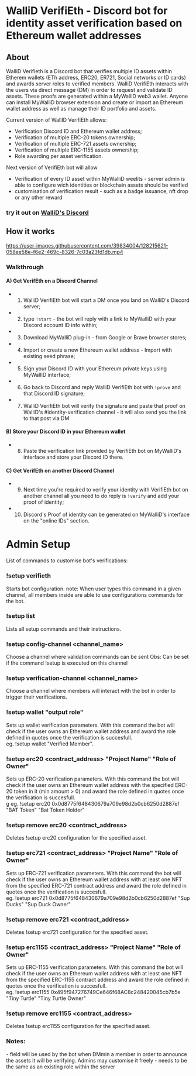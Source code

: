 <h1> WalliD VerifiEth - Discord bot for identity asset verification based on Ethereum wallet addresses</h1>

<h2>About</h2>

WalliD Verifieth is a Discord bot that verifies multiple ID assets within Etherem wallets (ETh address, ERC20, ER721, Social networks or ID cards) and awards server roles to verified members.
WalliD VerifiEth interacts with the users via direct message (DM) in order to request and validate ID assets.
These proofs are generated within a MyWalliD web3 wallet. Anyone can install MyWalliD browser extension and create or import an Ethereum wallet address as well as manage their ID portfolio and assets.

Current version of WallID VerifiEth allows:

- Verification Discord ID and Ethereum wallet address;
- Verification of multiple ERC-20 tokens ownership;
- Verification of multiple ERC-721 assets ownership;
- Verification of multiple ERC-1155 assets ownership;
- Role awarding per asset verification.

Next version of VerifiEth bot will allow
<ul>
  <li>Verification of every ID asset within MyWalliD weelits - server admin is able to configure wich identities or blockchain assets should be verified</li>
  <li>customisation of verification result - such as a badge issuance, nft drop or any other reward</li>
</ul>  
<h3> try it out on <a href="https://discord.gg/e9EfXeNeC9">WalliD's Discord</a></h3>

<h2>How it works</h2>
                        


https://user-images.githubusercontent.com/39834004/128215621-058ee58e-f6e2-469c-8326-7c03a23fd1db.mp4



<h3>Walkthrough</h3>
  
<h4><b>A) Get VerifEth on a Discord Channel</b> </h4> 

- 1. WalliD VerifiEth bot will start a DM once you land on WalliD's Discord server;
- 2. type `!start` - the bot will reply with a link to MyWalliD with your Discord account ID info within;
- 3. Download MyWalliD plug-in - from Google or Brave browser stores;
- 4. Import or create a new Ethereum wallet address - Import with existing seed phrase;
- 5. Sign your Discord ID with your Ethereum private keys using MyWallID interface;
- 6. Go back to Discord and reply WalliD VerifiEth bot with `!prove` and that Discord ID signature;
- 7. WalliD VerifiEth bot will verify the signature and paste that proof on WalliD's #identity-verification channel - it will also send you the link to that post via DM
  
<h4><b>B) Store your Discord ID in your Ethereum wallet</b></h4> 
 
 - 8. Paste the verification link provided by VerifiEth bot on MyWalliD's interface and store your Discord ID there.
  
  
<h4><b>C) Get VerifEth on another Discord Channel </b></h4> 

- 9. Next time you're required to verify your identity with VerifiEth bot on another channel all you need to do reply is `!verify` and add your proof of identity;
- 10. Discord's Proof of identity can be generated on MyWalliD's interface on the "online IDs" section.


# Admin Setup

List of commands to customise bot's verifications:

### !setup verifieth
Starts bot configuration. 
note: When user types this command in a given channel, all members inside are able to use configurations commands for the bot.

### !setup list
Lists all setup commands and their instructions.

### !setup config-channel <channel_name>
Choose a channel where validation commands can be sent
Obs: Can be set if the command !setup is executed on this channel 

### !setup verification-channel <channel_name>
Choose a channel where members will interact with the bot in order to trigger their verifications.

### !setup wallet "output role"
Sets up wallet verification parameters. With this command the bot will check if the user owns an Ethereum wallet address and award the role defined in quotes once the verification is succesfull.<br>
eg. !setup wallet "Verified Member".


### !setup erc20 <contract_address> "Project Name" "Role of Owner"
Sets up ERC-20 verification parameters. With this command the bot will check if the user owns an Ethereum wallet address with the specified ERC-20 token in it (min amount > 0) and award the role defined in quotes once the verification is succesfull.<br>g
eg. !setup erc20 0x0d8775f648430679a709e98d2b0cb6250d2887ef "BAT Token" "Bat Token Holder" 

### !setup remove erc20 <contract_address>
Deletes !setup erc20 configuration for the specified asset.

### !setup erc721 <contract_address> "Project Name" "Role of Owner"
Sets up ERC-721 verification parameters. With this command the bot will check if the user owns an Ethereum wallet address with at least one NFT from the specified ERC-721 contract address and award the role defined in quotes once the verification is succesfull.<br>
eg. !setup erc721 0x0d8775f648430679a709e98d2b0cb6250d2887ef "Sup Ducks" "Sup Duck Owner" 

### !setup remove erc721 <contract_address>
Deletes !setup erc721 configuration for the specified asset.

### !setup erc1155 <contract_address> "Project Name" "Role of Owner"
Sets up ERC-1155 verification parameters. With this command the bot will check if the user owns an Ethereum wallet address with at least one NFT from the specified ERC-1155 contract address and award the role defined in quotes once the verification is succesfull.<br>
eg. !setup erc1155 0x495f947276749Ce646f68AC8c248420045cb7b5e "Tiny Turtle" "Tiny Turtle Owner"<br>


### !setup remove erc1155 <contract_address>
Deletes !setup erc1155 configuration for the specified asset.

### Notes: 
  -<Project Name> field will be used by the bot when DMmin a member in order to announce the assets it will be verifying. Admins may customise it freely
  -<Role of Owner> needs to be the same as an existing role within the server       

